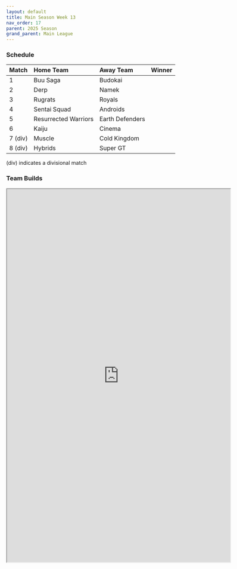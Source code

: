 ```yaml
---
layout: default
title: Main Season Week 13
nav_order: 17
parent: 2025 Season
grand_parent: Main League
---
```

### Schedule

|Match          |  Home Team            | Away Team        | Winner           |
| :-------------| :---------------------| :----------------| :----------------|
|1| Buu Saga | Budokai | |
|2| Derp | Namek | |
|3| Rugrats | Royals | |
|4| Sentai Squad | Androids | |
|5| Resurrected Warriors | Earth Defenders | |
|6| Kaiju | Cinema | |
|7 (div)| Muscle | Cold Kingdom | |
|8 (div)| Hybrids | Super GT | |

(div) indicates a divisional match

### Team Builds

 
<iframe width=600 height=1000 scrolling="yes" src="https://docs.google.com/document/d/e/2PACX-1vRyP19r_U-CJw8MOILqrB-GJv5c5aMmJwU0i6mqVCtv___gZUpjf1b1rTl4OF-mg665hcj29hD93oX2/pub?embedded=true"></iframe>